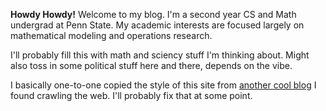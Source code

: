**Howdy Howdy!** Welcome to my blog. I'm a second year CS and Math undergrad at Penn State. My academic interests are focused largely on mathematical modeling and operations research.
    
I'll probably fill this with math and sciency stuff I'm thinking about. Might also toss in some political stuff here and there, depends on the vibe.
    
I basically one-to-one copied the style of this site from [another cool blog](https://theconfused.me) I found crawling the web. I'll probably fix that at some point.
